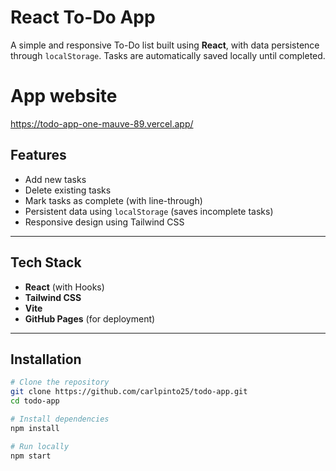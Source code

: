 # React To-Do App

A simple and responsive To-Do list built using **React**, with data persistence through `localStorage`. Tasks are automatically saved locally until completed.

# App website
https://todo-app-one-mauve-89.vercel.app/
## Features

-  Add new tasks
-  Delete existing tasks
-  Mark tasks as complete (with line-through)
-  Persistent data using `localStorage` (saves incomplete tasks)
-  Responsive design using Tailwind CSS

---

## Tech Stack

- **React** (with Hooks)
- **Tailwind CSS**
- **Vite** 
- **GitHub Pages** (for deployment)

---

## Installation

```bash
# Clone the repository
git clone https://github.com/carlpinto25/todo-app.git
cd todo-app

# Install dependencies
npm install

# Run locally
npm start
